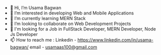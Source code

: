 - 👋 Hi, I’m Usama Bagwan
- 👀 I’m interested in developing Web and Mobile Applications
- 🌱 I’m currently learning MERN Stack
- 💞️ I’m looking to collaborate on Web Development Projects
- 💼 I'm looking for a Job in FullStack Developer, MERN Developer, Node Js Developer
- 📫 How to reach me : Linkedin - https://www.linkedin.com/in/usama-bagwan/
                        email - usamaas100@gmail.com

<!---
iusamahub/iusamahub is a ✨ special ✨ repository because its `README.md` (this file) appears on your GitHub profile.
You can click the Preview link to take a look at your changes.
--->
